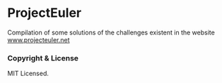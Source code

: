 # ProjectEuler
Compilation of some solutions of the challenges existent in the website www.projecteuler.net

### Copyright & License
MIT Licensed.
